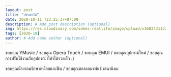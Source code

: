 ```yaml
---
layout: post
title: "ปรับตัวได้"
date: 2020-10-11 T23:25:37+07:00
description: # Add post description (optional)
img: https://res.cloudinary.com/sdees-reallife/image/upload/v1602431132/1602120487084.jpg # Add image post (optional)
tags: [2020-10]
author: # Add name author (optional)
---
```

ขอบคุณ YMusic / ขอบคุณ Opera Touch / ขอบคุณ EMUI / ขอบคุณอุปกรณ์ใหม่ / ขอบคุณการปรับใช้งานกับอุปกรณ์ ที่ทำได้รวดเร็ว :)

<i class="fa fa-child" style="color:plum"></i>

ขอบคุณน้ำยาอมรักษาเหงือกและฟัน / ขอบคุณตลาดอมรพันธ์ เสนานิคม
